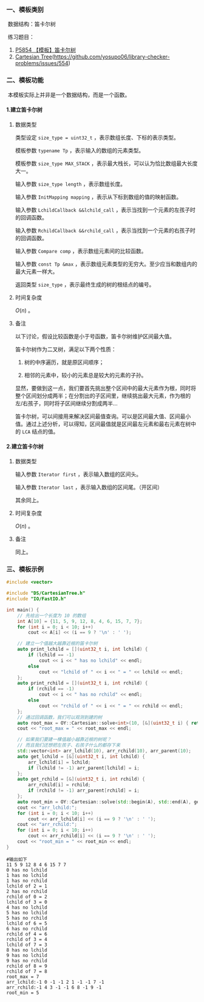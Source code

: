 ### 一、模板类别

​	数据结构：笛卡尔树

​	练习题目：

1. [P5854 【模板】笛卡尔树](https://www.luogu.com.cn/problem/P5854)
2. [Cartesian Tree](https://judge.yosupo.jp/problem/cartesian_tree)(https://github.com/yosupo06/library-checker-problems/issues/554)

### 二、模板功能

​		本模板实际上并非是一个数据结构，而是一个函数。

#### 1.建立笛卡尔树

1. 数据类型

   类型设定 `size_type = uint32_t` ，表示数组长度、下标的表示类型。

   模板参数 `typename Tp` ，表示输入的数组的元素类型。

   模板参数 `size_type MAX_STACK` ，表示最大栈长，可以认为恰比数组最大长度大一。

   输入参数 `size_type length` ，表示数组长度。

   输入参数 `InitMapping mapping` ，表示从下标到数组的值的映射函数。

   输入参数 `LchildCallback &&lchild_call` ，表示当找到一个元素的左孩子时的回调函数。

   输入参数 `RchildCallback &&rchild_call` ，表示当找到一个元素的右孩子时的回调函数。 

   输入参数 `Compare comp` ，表示数组元素间的比较函数。
   
   输入参数 `const Tp &max` ，表示数组元素类型的无穷大。至少应当和数组内的最大元素一样大。

   返回类型 `size_type` ，表示最终生成的树的根结点的编号。

2. 时间复杂度

   $O(n)$ 。

3. 备注

   以下讨论，假设比较函数是小于号函数，笛卡尔树维护区间最大值。

   笛卡尔树作为二叉树，满足以下两个性质：

   1. 树的中序遍历，就是原区间顺序；

   2. 相邻的元素中，较小的元素总是较大的元素的子孙。

   显然，要做到这一点，我们要首先挑出整个区间中的最大元素作为根，同时将整个区间划分成两半；在分割出的子区间里，继续挑出最大元素，作为根的左/右孩子，同时将子区间继续分割成两半...

   笛卡尔树，可以间接用来解决区间最值查询。可以是区间最大值、区间最小值。通过上述分析，可以得知，区间最值就是区间最左元素和最右元素在树中的 `LCA` 结点的值。


#### 2.建立笛卡尔树

1. 数据类型

   输入参数 `Iterator first` ，表示输入数组的区间头。

   输入参数 `Iterator last` ，表示输入数组的区间尾。（开区间）

   其余同上。

2. 时间复杂度

   $O(n)$ 。

3. 备注

   同上。

### 三、模板示例

```c++
#include <vector>

#include "DS/CartesianTree.h"
#include "IO/FastIO.h"

int main() {
    // 先给出一个长度为 10 的数组
    int A[10] = {11, 5, 9, 12, 8, 4, 6, 15, 7, 7};
    for (int i = 0; i < 10; i++)
        cout << A[i] << (i == 9 ? '\n' : ' ');

    // 建立一个值越大越靠近根的笛卡尔树
    auto print_lchild = [](uint32_t i, int lchild) {
        if (lchild == -1)
            cout << i << " has no lchild" << endl;
        else
            cout << "lchild of " << i << " = " << lchild << endl;
    };
    auto print_rchild = [](uint32_t i, int rchild) {
        if (rchild == -1)
            cout << i << " has no rchild" << endl;
        else
            cout << "rchild of " << i << " = " << rchild << endl;
    };
    // 通过回调函数，我们可以观测到建的树
    auto root_max = OY::Cartesian::solve<int>(10, [&](uint32_t i) { return A[i]; }, print_lchild, print_rchild);
    cout << "root_max = " << root_max << endl;

    // 如果我们要建一棵值越小越靠近根的树呢？
    // 而且我们还想把左孩子、右孩子什么的都存下来
    std::vector<int> arr_lchild(10), arr_rchild(10), arr_parent(10);
    auto get_lchild = [&](uint32_t i, int lchild) {
        arr_lchild[i] = lchild;
        if (lchild != -1) arr_parent[lchild] = i;
    };
    auto get_rchild = [&](uint32_t i, int rchild) {
        arr_rchild[i] = rchild;
        if (rchild != -1) arr_parent[rchild] = i;
    };
    auto root_min = OY::Cartesian::solve(std::begin(A), std::end(A), get_lchild, get_rchild, std::greater<int>(), 0);
    cout << "arr_lchild:";
    for (int i = 0; i < 10; i++)
        cout << arr_lchild[i] << (i == 9 ? '\n' : ' ');
    cout << "arr_rchild:";
    for (int i = 0; i < 10; i++)
        cout << arr_rchild[i] << (i == 9 ? '\n' : ' ');
    cout << "root_min = " << root_min << endl;
}
```

```
#输出如下
11 5 9 12 8 4 6 15 7 7
0 has no lchild
1 has no lchild
1 has no rchild
lchild of 2 = 1
2 has no rchild
rchild of 0 = 2
lchild of 3 = 0
4 has no lchild
5 has no lchild
5 has no rchild
lchild of 6 = 5
6 has no rchild
rchild of 4 = 6
rchild of 3 = 4
lchild of 7 = 3
8 has no lchild
9 has no lchild
9 has no rchild
rchild of 8 = 9
rchild of 7 = 8
root_max = 7
arr_lchild:-1 0 -1 -1 2 1 -1 -1 7 -1
arr_rchild:-1 4 3 -1 -1 6 8 -1 9 -1
root_min = 5

```

